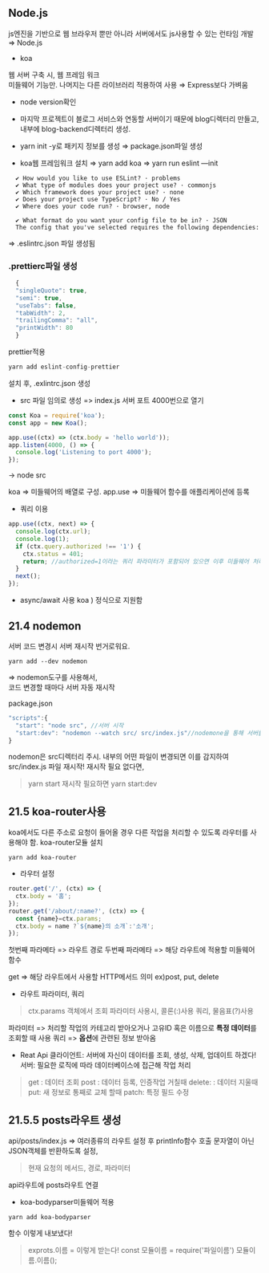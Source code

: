 ## Node.js

js엔진을 기반으로 웹 브라우저 뿐만 아니라 서버에서도 js사용할 수 있는 런타임 개발 ⇒ Node.js

- koa

웹 서버 구축 시, 웹 프레임 워크  
미들웨어 기능만. 나머지는 다른 라이브러리 적용하여 사용 ⇒ Express보다 가벼움

- node version확인
- 마지막 프로젝트이 블로그 서비스와 연동할 서버이기 때문에 blog디렉터리 만들고,
  내부에 blog-backend디렉터리 생성.
- yarn init -y로 패키지 정보를 생성
  ⇒ package.json파일 생성

- koa웹 프레임워크 설치
  ⇒ yarn add koa
  ⇒ yarn run eslint —init

```
  ✔ How would you like to use ESLint? · problems
  ✔ What type of modules does your project use? · commonjs
  ✔ Which framework does your project use? · none
  ✔ Does your project use TypeScript? · No / Yes
  ✔ Where does your code run? · browser, node

  ✔ What format do you want your config file to be in? · JSON
  The config that you've selected requires the following dependencies:
```

⇒ .eslintrc.json 파일 생성됨

### .prettierc파일 생성

```javascript
  {
  "singleQuote": true,
  "semi": true,
  "useTabs": false,
  "tabWidth": 2,
  "trailingComma": "all",
  "printWidth": 80
  }
```

prettier적용

```javascript
yarn add eslint-config-prettier

```

설치 후, .exlintrc.json 생성

- src 파일 임의로 생성
  => index.js
  서버 포트 4000번으로 열기

```javascript
const Koa = require('koa');
const app = new Koa();

app.use((ctx) => (ctx.body = 'hello world'));
app.listen(4000, () => {
  console.log('Listening to port 4000');
});
```
-> node src 

koa => 미들웨어의 배열로 구성.
app.use => 미들웨어 함수를 애플리케이션에 등록

- 쿼리 이용
```javascript
app.use((ctx, next) => {
  console.log(ctx.url);
  console.log(1);
  if (ctx.query.authorized !== '1') {
    ctx.status = 401;
    return; //authorized=1이라는 쿼리 파라미터가 포함되어 있으면 이후 미들웨어 처리
  }
  next();
});
```

- async/await 사용
koa ) 정식으로 지원함

## 21.4 nodemon

서버 코드 변경시 서버 재시작 번거로워요.
```
yarn add --dev nodemon
```
=> nodemon도구를 사용해서,   
코드 변경할 때마다 서버 자동 재시작

package.json
```javascript
"scripts":{
  "start": "node src", //서버 시작
  "start:dev": "nodemon --watch src/ src/index.js"//nodemone을 통해 서버를 실행해주는 명령어
}
```
nodemon은 src디렉터리 주시. 
내부의 어떤 파일이 변경되면 이를 감지하여 src/index.js 파일 재시작!
재시작 필요 없다면,
> yarn start
재시작 필요하면
> yarn start:dev

## 21.5 koa-router사용
koa에서도 다른 주소로 요청이 들어올 경우 다른 작업을 처리할 수 있도록 라우터를 사용해야 함.
koa-router모듈 설치
```
yarn add koa-router
```

- 라우터 설정
```javascript
router.get('/', (ctx) => {
  ctx.body = '홈';
});
router.get('/about/:name?', (ctx) => {
  const {name}=ctx.params;
  ctx.body = name ?`${name}의 소개`:'소개';
});
```
첫번째 파라메타 => 라우트 경로
두번째 파라메타 => 해당 라우트에 적용할 미들웨어 함수

get => 해당 라우트에서 사용할 HTTP메서드 의미
ex)post, put, delete

- 라우트 파라미터, 쿼리
> ctx.params 객체에서 조회
파라미터 사용시, 콜론(:)사용
쿼리, 물음표(?)사용

파라미터 => 처리할 작업의 카테고리 받아오거나 고유ID 혹은 이름으로 <strong>특정 데이터</strong>를 조회할 때 사용
쿼리 => <strong>옵션</strong>에 관련된 정보 받아옴

- Reat Api
클라이언트: 서버에 자신이 데이터를 조회, 생성, 삭제, 업데이트 하겠다!
서버: 필요한 로직에 따라 데이터베이스에 접근해 작업 처리
> get : 데이터 조회 
> post : 데이터 등록, 인증작업 거칠때
> delete: : 데이터 지울때
> put: 새 정보로 통째로 교체 할때
> patch: 특정 필드 수정

## 21.5.5 posts라우트 생성
api/posts/index.js
=> 여러종류의 라우트 설정 후 printInfo함수 호출
문자열이 아닌 JSON객체를 반환하도록 설정, 
> 현재 요청의 메서드, 경로, 파라미터

api라우트에 posts라우트 연결


- koa-bodyparser미들웨어 적용
```
yarn add koa-bodyparser
```

함수 이렇게 내보냈다!
> exprots.이름 =
이렇게 받는다!
> const 모듈이름 = require('파일이름')
> 모듈이름.이름();